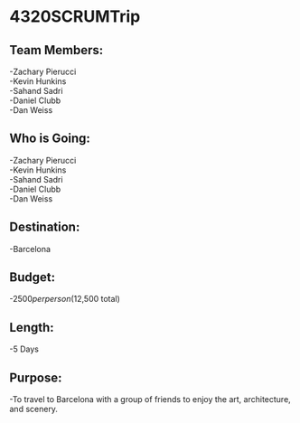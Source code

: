 # 4320SCRUMTrip

## Team Members:
-Zachary Pierucci <br />
-Kevin Hunkins <br />
-Sahand Sadri <br />
-Daniel Clubb <br />
-Dan Weiss

## Who is Going:
-Zachary Pierucci <br />
-Kevin Hunkins <br />
-Sahand Sadri <br />
-Daniel Clubb <br />
-Dan Weiss

## Destination:
-Barcelona

## Budget:
-$2500 per person ($12,500 total)

## Length:
-5 Days

## Purpose:
-To travel to Barcelona with a group of friends to enjoy the art, architecture, and scenery.

